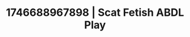 ---
categories:
- Erotic photography
- AI-generated
- Erogenous zones
- Hidden desires
- Erotic escapism
- ASMR
- Cosplay
- Lustful close-up
image: /assets/images/1746688967898.jpg
layout: post
seo:
  description: Featured content with artistic Scat Fetish, ABDL Play. HD images available.
  keywords: Scat Fetish, ABDL Play
  og_image: /assets/images/1746688967898.jpg
  schema_type: VisualArtwork
tags:
- ABDL Play
- Scat Fetish
- '#1746688967898'
title: 1746688967898 | Scat Fetish ABDL Play
---